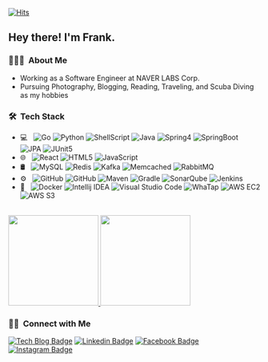 
<div align=left>

[![Hits](https://hits.seeyoufarm.com/api/count/incr/badge.svg?url=https%3A%2F%2Fgithub.com%2Fkenshin579%2Fkenshin579)](https://hits.seeyoufarm.com)
 
</div>

<h2> Hey there! I'm Frank.</h2>

<h3> 👨🏻‍💻 &nbsp;About Me </h3>

- Working as a Software Engineer at NAVER LABS Corp.  
- Pursuing Photography, Blogging, Reading, Traveling, and Scuba Diving as my hobbies

<h3> 🛠 &nbsp;Tech Stack</h3>


- 💻 &nbsp;
  ![Go](https://img.shields.io/badge/-Go-333333?style=flat&logo=go)
  ![Python](https://img.shields.io/badge/-Python-333333?style=flat&logo=python)
  ![ShellScript](https://img.shields.io/badge/-Shell%20Script-333333?style=flat&logo=shell)
  ![Java](https://img.shields.io/badge/-Java-333333?style=flat&logo=java&logoColor=007396)
  ![Spring4](https://img.shields.io/badge/-Spring-333333?style=flat&logo=spring&logoColor=007396)
  ![SpringBoot](https://img.shields.io/badge/-Spring%20Boot-333333?style=flat&logo=spring)
  ![JPA](https://img.shields.io/badge/-JPA-333333?style=flat&logo=jpa)
  ![JUnit5](https://img.shields.io/badge/-JUnit5-333333?style=flat&logo=junit)
- 🌐 &nbsp;
  ![React](https://img.shields.io/badge/-React-333333?style=flat&logo=react)
  ![HTML5](https://img.shields.io/badge/-HTML5-333333?style=flat&logo=html5)
  ![JavaScript](https://img.shields.io/badge/-JavaScript-333333?style=flat&logo=javascript)
- 🛢 &nbsp;
  ![MySQL](https://img.shields.io/badge/-MySQL-333333?style=flat&logo=mysql)
  ![Redis](https://img.shields.io/badge/-Redis-333333?style=flat&logo=redis)
  ![Kafka](https://img.shields.io/badge/Apache%20Kafka-%3333333?style=flat&logo=kafka)
  ![Memcached](https://img.shields.io/badge/-Memcached-333333?style=flat&logo=memcached)
  ![RabbitMQ](https://img.shields.io/badge/-RabbitMQ-333333?style=flat&logo=rabbitmq)
- ⚙️ &nbsp;
  ![GitHub](https://img.shields.io/badge/-GitHub-333333?style=flat&logo=github)
  ![GitHub](https://img.shields.io/badge/-GitHub-333333?style=flat&logo=github)
  ![Maven](https://img.shields.io/badge/-Maven-333333?style=flat&logo=maven)
  ![Gradle](https://img.shields.io/badge/-Gradle-333333?style=flat&logo=gradle)
  ![SonarQube](https://img.shields.io/badge/-SonarQube-333333?style=flat&logo=sonarqube)
  ![Jenkins](https://img.shields.io/badge/-Jenkins-333333?style=flat&logo=jenkins)
- 🔧 &nbsp;
  ![Docker](https://img.shields.io/badge/-Docker-333333?style=flat&logo=docker)
  ![Intellij IDEA](https://img.shields.io/badge/-Intellij%20IDEA-333333?style=flat&logo=intellij-idea)
  ![Visual Studio Code](https://img.shields.io/badge/-Visual%20Studio%20Code-333333?style=flat&logo=visual-studio-code&logoColor=007ACC)
  ![WhaTap](https://img.shields.io/badge/-WhaTap-333333?style=flat&logo=whatap)
  ![AWS EC2](https://img.shields.io/badge/-AWS%20EC2-333333?style=flat&logo=aws-ec2)
  ![AWS S3](https://img.shields.io/badge/-AWS%20S3-333333?style=flat&logo=aws-s3)
  

<br/>

<a href="https://github.com/kenshin579">
  <img height="180em" src="https://github-readme-stats.vercel.app/api?username=kenshin579&theme=buefy&show_icons=true" />
  <img height="180em" src="https://github-readme-stats.vercel.app/api/top-langs/?username=kenshin579&langs_count=8&theme=buefy&layout=compact" />
</a>


<h3> 🤝🏻 &nbsp;Connect with Me </h3>
<div align=left>

[![Tech Blog Badge](http://img.shields.io/badge/-Tech%20blog-black?style=flat-square&logo=github&link=https://blog.advenoh.pe.kr/)](https://blog.advenoh.pe.kr/) 
[![Linkedin Badge](https://img.shields.io/badge/-LinkedIn-blue?style=flat-square&logo=Linkedin&logoColor=white&link=https://www.linkedin.com/in/frank-oh-abb80b10/)](https://www.linkedin.com/in/frank-oh-abb80b10/) 
[![Facebook Badge](https://img.shields.io/badge/-Facebook-1877f2?style=flat-square&logo=facebook&logoColor=white&link=https://www.facebook.com/frank.oh.39/)](https://www.facebook.com/frank.oh.39/) 
[![Instagram Badge](https://img.shields.io/badge/-Instagram-dd2a7b?style=flat-square&logo=instagram&logoColor=white&link=https://www.instagram.com/kenshin579/)](https://www.instagram.com/kenshin579/) 

</div>
